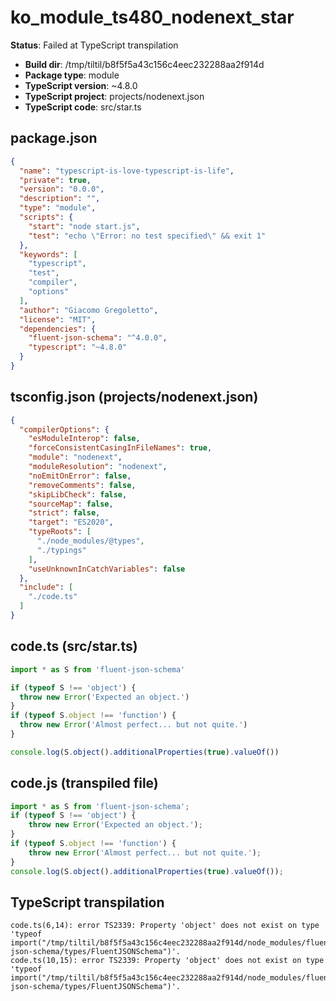 # ko_module_ts480_nodenext_star

**Status**: Failed at TypeScript transpilation

- **Build dir**: /tmp/tiltil/b8f5f5a43c156c4eec232288aa2f914d
- **Package type**: module
- **TypeScript version**: ~4.8.0
- **TypeScript project**: projects/nodenext.json
- **TypeScript code**: src/star.ts

## package.json

```json
{
  "name": "typescript-is-love-typescript-is-life",
  "private": true,
  "version": "0.0.0",
  "description": "",
  "type": "module",
  "scripts": {
    "start": "node start.js",
    "test": "echo \"Error: no test specified\" && exit 1"
  },
  "keywords": [
    "typescript",
    "test",
    "compiler",
    "options"
  ],
  "author": "Giacomo Gregoletto",
  "license": "MIT",
  "dependencies": {
    "fluent-json-schema": "^4.0.0",
    "typescript": "~4.8.0"
  }
}
```

## tsconfig.json (projects/nodenext.json)

```json
{
  "compilerOptions": {
    "esModuleInterop": false,
    "forceConsistentCasingInFileNames": true,
    "module": "nodenext",
    "moduleResolution": "nodenext",
    "noEmitOnError": false,
    "removeComments": false,
    "skipLibCheck": false,
    "sourceMap": false,
    "strict": false,
    "target": "ES2020",
    "typeRoots": [
      "./node_modules/@types",
      "./typings"
    ],
    "useUnknownInCatchVariables": false
  },
  "include": [
    "./code.ts"
  ]
}
```

## code.ts (src/star.ts)

```typescript
import * as S from 'fluent-json-schema'

if (typeof S !== 'object') {
  throw new Error('Expected an object.')
}
if (typeof S.object !== 'function') {
  throw new Error('Almost perfect... but not quite.')
}

console.log(S.object().additionalProperties(true).valueOf())
```

## code.js (transpiled file)

```javascript
import * as S from 'fluent-json-schema';
if (typeof S !== 'object') {
    throw new Error('Expected an object.');
}
if (typeof S.object !== 'function') {
    throw new Error('Almost perfect... but not quite.');
}
console.log(S.object().additionalProperties(true).valueOf());
```

## TypeScript transpilation

```
code.ts(6,14): error TS2339: Property 'object' does not exist on type 'typeof import("/tmp/tiltil/b8f5f5a43c156c4eec232288aa2f914d/node_modules/fluent-json-schema/types/FluentJSONSchema")'.
code.ts(10,15): error TS2339: Property 'object' does not exist on type 'typeof import("/tmp/tiltil/b8f5f5a43c156c4eec232288aa2f914d/node_modules/fluent-json-schema/types/FluentJSONSchema")'.


```

